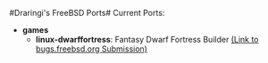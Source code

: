 #Draringi's FreeBSD Ports#
Current Ports:
* __games__
  * __linux-dwarffortress__: Fantasy Dwarf Fortress Builder [(Link to bugs.freebsd.org Submission)](https://bugs.freebsd.org/bugzilla/show_bug.cgi?id=205497)
